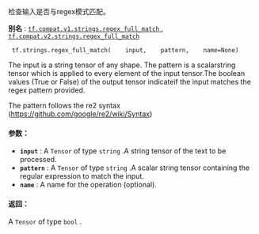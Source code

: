 检查输入是否与regex模式匹配。

**别名** : [ `tf.compat.v1.strings.regex_full_match` ](/api_docs/python/tf/strings/regex_full_match), [ `tf.compat.v2.strings.regex_full_match` ](/api_docs/python/tf/strings/regex_full_match)

```
 tf.strings.regex_full_match(    input,    pattern,    name=None) 
```

The input is a string tensor of any shape. The pattern is a scalarstring tensor which is applied to every element of the input tensor.The boolean values (True or False) of the output tensor indicateif the input matches the regex pattern provided.

The pattern follows the re2 syntax (https://github.com/google/re2/wiki/Syntax)

#### 参数：
- **`input`** : A  `Tensor`  of type  `string` .A string tensor of the text to be processed.
- **`pattern`** : A  `Tensor`  of type  `string` .A scalar string tensor containing the regular expression to match the input.
- **`name`** : A name for the operation (optional).


#### 返回：
A  `Tensor`  of type  `bool` .


